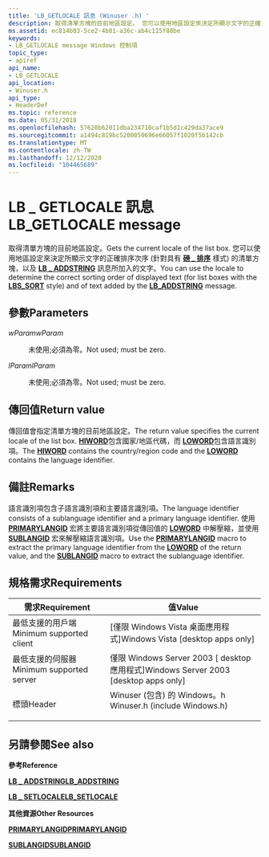 ```yaml
---
title: 'LB_GETLOCALE 訊息 (Winuser .h) '
description: 取得清單方塊的目前地區設定。 您可以使用地區設定來決定所顯示文字的正確排序次序 (針對具有磅 \_ 排序樣式) 的清單方塊，以及 LB ADDSTRING 訊息所加入的文字 \_ 。
ms.assetid: ec814b03-5ce2-4b81-a36c-ab4c115f88be
keywords:
- LB_GETLOCALE message Windows 控制項
topic_type:
- apiref
api_name:
- LB_GETLOCALE
api_location:
- Winuser.h
api_type:
- HeaderDef
ms.topic: reference
ms.date: 05/31/2018
ms.openlocfilehash: 57620b62011dba234710caf1b5d1c429da37ace9
ms.sourcegitcommit: a1494c819bc5200050696e66057f1020f5b142cb
ms.translationtype: MT
ms.contentlocale: zh-TW
ms.lasthandoff: 12/12/2020
ms.locfileid: "104465689"
---
```

# <a name="lb_getlocale-message"></a><span data-ttu-id="31997-105">LB \_ GETLOCALE 訊息</span><span class="sxs-lookup"><span data-stu-id="31997-105">LB\_GETLOCALE message</span></span>

<span data-ttu-id="31997-106">取得清單方塊的目前地區設定。</span><span class="sxs-lookup"><span data-stu-id="31997-106">Gets the current locale of the list box.</span></span> <span data-ttu-id="31997-107">您可以使用地區設定來決定所顯示文字的正確排序次序 (針對具有 [**磅 \_ 排序**](list-box-styles.md) 樣式) 的清單方塊，以及 [**LB \_ ADDSTRING**](lb-addstring.md) 訊息所加入的文字。</span><span class="sxs-lookup"><span data-stu-id="31997-107">You can use the locale to determine the correct sorting order of displayed text (for list boxes with the [**LBS\_SORT**](list-box-styles.md) style) and of text added by the [**LB\_ADDSTRING**](lb-addstring.md) message.</span></span>

## <a name="parameters"></a><span data-ttu-id="31997-108">參數</span><span class="sxs-lookup"><span data-stu-id="31997-108">Parameters</span></span>

<dl> <dt>

<span data-ttu-id="31997-109">*wParam*</span><span class="sxs-lookup"><span data-stu-id="31997-109">*wParam*</span></span> 
</dt> <dd>

<span data-ttu-id="31997-110">未使用;必須為零。</span><span class="sxs-lookup"><span data-stu-id="31997-110">Not used; must be zero.</span></span>

</dd> <dt>

<span data-ttu-id="31997-111">*lParam*</span><span class="sxs-lookup"><span data-stu-id="31997-111">*lParam*</span></span> 
</dt> <dd>

<span data-ttu-id="31997-112">未使用;必須為零。</span><span class="sxs-lookup"><span data-stu-id="31997-112">Not used; must be zero.</span></span>

</dd> </dl>

## <a name="return-value"></a><span data-ttu-id="31997-113">傳回值</span><span class="sxs-lookup"><span data-stu-id="31997-113">Return value</span></span>

<span data-ttu-id="31997-114">傳回值會指定清單方塊的目前地區設定。</span><span class="sxs-lookup"><span data-stu-id="31997-114">The return value specifies the current locale of the list box.</span></span> <span data-ttu-id="31997-115">[**HIWORD**](/previous-versions/windows/desktop/legacy/ms632657(v=vs.85))包含國家/地區代碼，而 [**LOWORD**](/previous-versions/windows/desktop/legacy/ms632659(v=vs.85))包含語言識別項。</span><span class="sxs-lookup"><span data-stu-id="31997-115">The [**HIWORD**](/previous-versions/windows/desktop/legacy/ms632657(v=vs.85)) contains the country/region code and the [**LOWORD**](/previous-versions/windows/desktop/legacy/ms632659(v=vs.85)) contains the language identifier.</span></span>

## <a name="remarks"></a><span data-ttu-id="31997-116">備註</span><span class="sxs-lookup"><span data-stu-id="31997-116">Remarks</span></span>

<span data-ttu-id="31997-117">語言識別項包含子語言識別項和主要語言識別項。</span><span class="sxs-lookup"><span data-stu-id="31997-117">The language identifier consists of a sublanguage identifier and a primary language identifier.</span></span> <span data-ttu-id="31997-118">使用 [**PRIMARYLANGID**](/windows/desktop/api/winnt/nf-winnt-primarylangid) 宏將主要語言識別項從傳回值的 [**LOWORD**](/previous-versions/windows/desktop/legacy/ms632659(v=vs.85)) 中解壓縮，並使用 [**SUBLANGID**](/windows/desktop/api/winnt/nf-winnt-sublangid) 宏來解壓縮語言識別項。</span><span class="sxs-lookup"><span data-stu-id="31997-118">Use the [**PRIMARYLANGID**](/windows/desktop/api/winnt/nf-winnt-primarylangid) macro to extract the primary language identifier from the [**LOWORD**](/previous-versions/windows/desktop/legacy/ms632659(v=vs.85)) of the return value, and the [**SUBLANGID**](/windows/desktop/api/winnt/nf-winnt-sublangid) macro to extract the sublanguage identifier.</span></span>

## <a name="requirements"></a><span data-ttu-id="31997-119">規格需求</span><span class="sxs-lookup"><span data-stu-id="31997-119">Requirements</span></span>



| <span data-ttu-id="31997-120">需求</span><span class="sxs-lookup"><span data-stu-id="31997-120">Requirement</span></span> | <span data-ttu-id="31997-121">值</span><span class="sxs-lookup"><span data-stu-id="31997-121">Value</span></span> |
|-------------------------------------|----------------------------------------------------------------------------------------------------------|
| <span data-ttu-id="31997-122">最低支援的用戶端</span><span class="sxs-lookup"><span data-stu-id="31997-122">Minimum supported client</span></span><br/> | <span data-ttu-id="31997-123">\[僅限 Windows Vista 桌面應用程式\]</span><span class="sxs-lookup"><span data-stu-id="31997-123">Windows Vista \[desktop apps only\]</span></span><br/>                                                           |
| <span data-ttu-id="31997-124">最低支援的伺服器</span><span class="sxs-lookup"><span data-stu-id="31997-124">Minimum supported server</span></span><br/> | <span data-ttu-id="31997-125">僅限 Windows Server 2003 \[ desktop 應用程式\]</span><span class="sxs-lookup"><span data-stu-id="31997-125">Windows Server 2003 \[desktop apps only\]</span></span><br/>                                                     |
| <span data-ttu-id="31997-126">標頭</span><span class="sxs-lookup"><span data-stu-id="31997-126">Header</span></span><br/>                   | <dl> <span data-ttu-id="31997-127"><dt>Winuser (包含) 的 Windows。h </dt></span><span class="sxs-lookup"><span data-stu-id="31997-127"><dt>Winuser.h (include Windows.h)</dt></span></span> </dl> |



## <a name="see-also"></a><span data-ttu-id="31997-128">另請參閱</span><span class="sxs-lookup"><span data-stu-id="31997-128">See also</span></span>

<dl> <dt>

<span data-ttu-id="31997-129">**參考**</span><span class="sxs-lookup"><span data-stu-id="31997-129">**Reference**</span></span>
</dt> <dt>

[<span data-ttu-id="31997-130">**LB \_ ADDSTRING**</span><span class="sxs-lookup"><span data-stu-id="31997-130">**LB\_ADDSTRING**</span></span>](lb-addstring.md)
</dt> <dt>

[<span data-ttu-id="31997-131">**LB \_ SETLOCALE**</span><span class="sxs-lookup"><span data-stu-id="31997-131">**LB\_SETLOCALE**</span></span>](lb-setlocale.md)
</dt> <dt>

<span data-ttu-id="31997-132">**其他資源**</span><span class="sxs-lookup"><span data-stu-id="31997-132">**Other Resources**</span></span>
</dt> <dt>

[<span data-ttu-id="31997-133">**PRIMARYLANGID**</span><span class="sxs-lookup"><span data-stu-id="31997-133">**PRIMARYLANGID**</span></span>](/windows/desktop/api/winnt/nf-winnt-primarylangid)
</dt> <dt>

[<span data-ttu-id="31997-134">**SUBLANGID**</span><span class="sxs-lookup"><span data-stu-id="31997-134">**SUBLANGID**</span></span>](/windows/desktop/api/winnt/nf-winnt-sublangid)
</dt> </dl>

 

